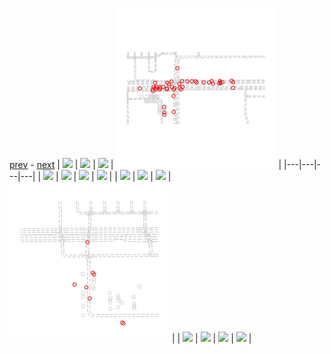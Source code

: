 
[prev](gal_3.md) - [next](gal_5.md)
| [![](../thumb/uncompressed_scenario_training_training.tfrecord-00118-of-01000.gif)](../vid/uncompressed_scenario_training_training.tfrecord-00118-of-01000.gif)  | [![](../thumb/uncompressed_scenario_training_training.tfrecord-00185-of-01000.gif)](../vid/uncompressed_scenario_training_training.tfrecord-00185-of-01000.gif)  | [![](../thumb/uncompressed_scenario_training_training.tfrecord-00110-of-01000.gif)](../vid/uncompressed_scenario_training_training.tfrecord-00110-of-01000.gif)  | [![](../thumb/uncompressed_scenario_training_training.tfrecord-00341-of-01000.gif)](../vid/uncompressed_scenario_training_training.tfrecord-00341-of-01000.gif)  |
|---|---|---|---|
| [![](../thumb/uncompressed_scenario_training_training.tfrecord-00107-of-01000.gif)](../vid/uncompressed_scenario_training_training.tfrecord-00107-of-01000.gif)  | [![](../thumb/uncompressed_scenario_training_training.tfrecord-00282-of-01000.gif)](../vid/uncompressed_scenario_training_training.tfrecord-00282-of-01000.gif)  | [![](../thumb/uncompressed_scenario_training_training.tfrecord-00042-of-01000.gif)](../vid/uncompressed_scenario_training_training.tfrecord-00042-of-01000.gif)  | [![](../thumb/uncompressed_scenario_training_training.tfrecord-00135-of-01000.gif)](../vid/uncompressed_scenario_training_training.tfrecord-00135-of-01000.gif)  |
| [![](../thumb/uncompressed_scenario_training_training.tfrecord-00280-of-01000.gif)](../vid/uncompressed_scenario_training_training.tfrecord-00280-of-01000.gif)  | [![](../thumb/uncompressed_scenario_training_training.tfrecord-00174-of-01000.gif)](../vid/uncompressed_scenario_training_training.tfrecord-00174-of-01000.gif)  | [![](../thumb/uncompressed_scenario_training_training.tfrecord-00252-of-01000.gif)](../vid/uncompressed_scenario_training_training.tfrecord-00252-of-01000.gif)  | [![](../thumb/uncompressed_scenario_training_training.tfrecord-00340-of-01000.gif)](../vid/uncompressed_scenario_training_training.tfrecord-00340-of-01000.gif)  |
| [![](../thumb/uncompressed_scenario_training_training.tfrecord-00220-of-01000.gif)](../vid/uncompressed_scenario_training_training.tfrecord-00220-of-01000.gif)  | [![](../thumb/uncompressed_scenario_training_training.tfrecord-00283-of-01000.gif)](../vid/uncompressed_scenario_training_training.tfrecord-00283-of-01000.gif)  | [![](../thumb/uncompressed_scenario_training_training.tfrecord-00232-of-01000.gif)](../vid/uncompressed_scenario_training_training.tfrecord-00232-of-01000.gif)  | [![](../thumb/uncompressed_scenario_training_training.tfrecord-00155-of-01000.gif)](../vid/uncompressed_scenario_training_training.tfrecord-00155-of-01000.gif)  |
